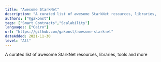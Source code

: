 ```yaml
---
title: "Awesome StarkNet"
description: "A curated list of awesome StarkNet resources, libraries, tools and more"
authors: ["@gakonst"]
tags: ["Smart Contracts","Scalability"]
languages: ["Cairo"]
url: "https://github.com/gakonst/awesome-starknet"
dateAdded: 2021-11-30
level: "All"
---
```


A curated list of awesome StarkNet resources, libraries, tools and more